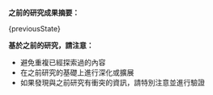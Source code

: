 **之前的研究成果摘要：**

{previousState}

**基於之前的研究，請注意：**

- 避免重複已經探索過的內容
- 在之前研究的基礎上進行深化或擴展
- 如果發現與之前研究有衝突的資訊，請特別注意並進行驗證
